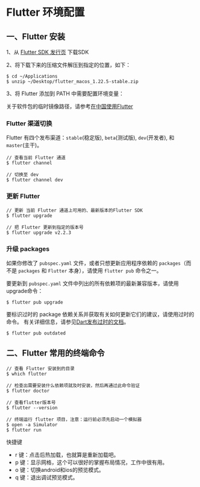 # Flutter 环境配置

## 一、Flutter 安装

1、从 [Flutter SDK 发行页](https://flutter.io/sdk-archive/#macos) 下载SDK

2、将下载下来的压缩文件解压到指定的位置，如下：

```
$ cd ~/Applications
$ unzip ~/Desktop/flutter_macos_1.22.5-stable.zip
```

3、将 Flutter 添加到 PATH 中需要配置环境变量：

关于软件包的临时镜像路径，请参考[在中国使用Flutter](https://flutter.dev/community/china)

### Flutter 渠道切换

Flutter 有四个发布渠道：`stable`(稳定版), `beta`(测试版), `dev`(开发者), 和 `master`(主干)。

```
// 查看当前 Flutter 通道
$ flutter channel

// 切换至 dev 
$ flutter channel dev
```

### 更新 Flutter

```
// 更新 当前 Flutter 通道上可用的、最新版本的Flutter SDK
$ flutter upgrade 

// 把 Flutter 更新到指定的版本号
$ flutter upgrade v2.2.3
```

### 升级 packages

如果你修改了 `pubspec.yaml` 文件，或者只想更新应用程序依赖的 `packages`（而不是 `packages` 和 `Flutter` 本身），请使用 `flutter pub` 命令之一。

要更新到 `pubspec.yaml` 文件中列出的所有依赖项的最新兼容版本，请使用upgrade命令：

```
$ flutter pub upgrade
```

要标识过时的 package 依赖关系并获取有关如何更新它们的建议，请使用过时的命令。 有关详细信息，请参见[Dart发布过时的文档](https://dart.dev/tools/pub/cmd/pub-outdated)。

```
$ flutter pub outdated
```

## 二、Flutter 常用的终端命令

```
// 查看 Flutter 安装到的目录
$ which flutter

// 检查出需要安装什么依赖项就及时安装，然后再通过此命令验证
$ flutter doctor

// 查看flutter版本号
$ flutter --version

// 终端运行 flutter 项目，注意：运行前必须先启动一个模拟器
$ open -a Simulator
$ flutter run
```

快捷键
* r 键：点击后热加载，也就算是重新加载吧。
* p 键：显示网格，这个可以很好的掌握布局情况，工作中很有用。
* o 键：切换android和ios的预览模式。
* q 键：退出调试预览模式。
